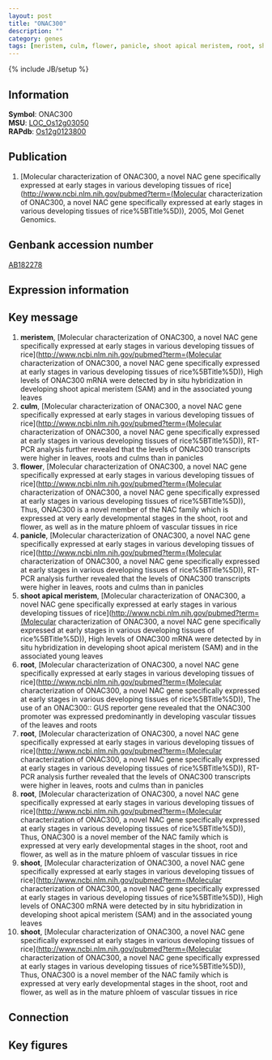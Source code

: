 ```yaml
---
layout: post
title: "ONAC300"
description: ""
category: genes
tags: [meristem, culm, flower, panicle, shoot apical meristem, root, shoot, Gene]
---
```

{% include JB/setup %}

## Information
__Symbol__: ONAC300  
__MSU__: [LOC_Os12g03050](http://rice.plantbiology.msu.edu/cgi-bin/ORF_infopage.cgi?orf=LOC_Os12g03050)  
__RAPdb__: [Os12g0123800](http://rapdb.dna.affrc.go.jp/viewer/gbrowse_details/irgsp1?name=Os12g0123800)  

## Publication
1. [Molecular characterization of ONAC300, a novel NAC gene specifically expressed at early stages in various developing tissues of rice](http://www.ncbi.nlm.nih.gov/pubmed?term=(Molecular characterization of ONAC300, a novel NAC gene specifically expressed at early stages in various developing tissues of rice%5BTitle%5D)), 2005, Mol Genet Genomics.

## Genbank accession number
[AB182278](http://www.ncbi.nlm.nih.gov/nuccore/AB182278)

## Expression information

## Key message
1. __meristem__, [Molecular characterization of ONAC300, a novel NAC gene specifically expressed at early stages in various developing tissues of rice](http://www.ncbi.nlm.nih.gov/pubmed?term=(Molecular characterization of ONAC300, a novel NAC gene specifically expressed at early stages in various developing tissues of rice%5BTitle%5D)),  High levels of ONAC300 mRNA were detected by in situ hybridization in developing shoot apical meristem (SAM) and in the associated young leaves
2. __culm__, [Molecular characterization of ONAC300, a novel NAC gene specifically expressed at early stages in various developing tissues of rice](http://www.ncbi.nlm.nih.gov/pubmed?term=(Molecular characterization of ONAC300, a novel NAC gene specifically expressed at early stages in various developing tissues of rice%5BTitle%5D)),  RT-PCR analysis further revealed that the levels of ONAC300 transcripts were higher in leaves, roots and culms than in panicles
3. __flower__, [Molecular characterization of ONAC300, a novel NAC gene specifically expressed at early stages in various developing tissues of rice](http://www.ncbi.nlm.nih.gov/pubmed?term=(Molecular characterization of ONAC300, a novel NAC gene specifically expressed at early stages in various developing tissues of rice%5BTitle%5D)),  Thus, ONAC300 is a novel member of the NAC family which is expressed at very early developmental stages in the shoot, root and flower, as well as in the mature phloem of vascular tissues in rice
4. __panicle__, [Molecular characterization of ONAC300, a novel NAC gene specifically expressed at early stages in various developing tissues of rice](http://www.ncbi.nlm.nih.gov/pubmed?term=(Molecular characterization of ONAC300, a novel NAC gene specifically expressed at early stages in various developing tissues of rice%5BTitle%5D)),  RT-PCR analysis further revealed that the levels of ONAC300 transcripts were higher in leaves, roots and culms than in panicles
5. __shoot apical meristem__, [Molecular characterization of ONAC300, a novel NAC gene specifically expressed at early stages in various developing tissues of rice](http://www.ncbi.nlm.nih.gov/pubmed?term=(Molecular characterization of ONAC300, a novel NAC gene specifically expressed at early stages in various developing tissues of rice%5BTitle%5D)),  High levels of ONAC300 mRNA were detected by in situ hybridization in developing shoot apical meristem (SAM) and in the associated young leaves
6. __root__, [Molecular characterization of ONAC300, a novel NAC gene specifically expressed at early stages in various developing tissues of rice](http://www.ncbi.nlm.nih.gov/pubmed?term=(Molecular characterization of ONAC300, a novel NAC gene specifically expressed at early stages in various developing tissues of rice%5BTitle%5D)),  The use of an ONAC300:: GUS reporter gene revealed that the ONAC300 promoter was expressed predominantly in developing vascular tissues of the leaves and roots
7. __root__, [Molecular characterization of ONAC300, a novel NAC gene specifically expressed at early stages in various developing tissues of rice](http://www.ncbi.nlm.nih.gov/pubmed?term=(Molecular characterization of ONAC300, a novel NAC gene specifically expressed at early stages in various developing tissues of rice%5BTitle%5D)),  RT-PCR analysis further revealed that the levels of ONAC300 transcripts were higher in leaves, roots and culms than in panicles
8. __root__, [Molecular characterization of ONAC300, a novel NAC gene specifically expressed at early stages in various developing tissues of rice](http://www.ncbi.nlm.nih.gov/pubmed?term=(Molecular characterization of ONAC300, a novel NAC gene specifically expressed at early stages in various developing tissues of rice%5BTitle%5D)),  Thus, ONAC300 is a novel member of the NAC family which is expressed at very early developmental stages in the shoot, root and flower, as well as in the mature phloem of vascular tissues in rice
9. __shoot__, [Molecular characterization of ONAC300, a novel NAC gene specifically expressed at early stages in various developing tissues of rice](http://www.ncbi.nlm.nih.gov/pubmed?term=(Molecular characterization of ONAC300, a novel NAC gene specifically expressed at early stages in various developing tissues of rice%5BTitle%5D)),  High levels of ONAC300 mRNA were detected by in situ hybridization in developing shoot apical meristem (SAM) and in the associated young leaves
10. __shoot__, [Molecular characterization of ONAC300, a novel NAC gene specifically expressed at early stages in various developing tissues of rice](http://www.ncbi.nlm.nih.gov/pubmed?term=(Molecular characterization of ONAC300, a novel NAC gene specifically expressed at early stages in various developing tissues of rice%5BTitle%5D)),  Thus, ONAC300 is a novel member of the NAC family which is expressed at very early developmental stages in the shoot, root and flower, as well as in the mature phloem of vascular tissues in rice

## Connection

## Key figures


